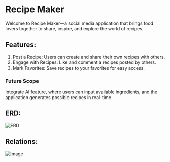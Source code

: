 # Recipe Maker
Welcome to Recipe Maker—a social media application that brings food lovers together to share, inspire, and explore the world of recipes.

## Features:
1. Post a Recipe: Users can create and share their own recipes with others.
2. Engage with Recipes: Like and comment a recipes posted by others.
3. Mark Favorites: Save recipes to your favorites for easy access.

### Future Scope
Integrate AI feature, where users can input available ingredients, and the application generates possible recipes in real-time.

## ERD:
![ERD](https://github.com/user-attachments/assets/656bd39e-171d-4063-a537-9a3a4efd4bb3)

## Relations:
![image](https://github.com/user-attachments/assets/0ab14785-c11b-4bd2-bb4a-9749c90a8a15)

